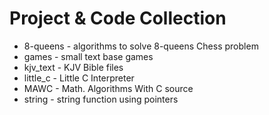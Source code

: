 # Project & Code Collection

* 8-queens - algorithms to solve 8-queens Chess problem
* games - small text base games
* kjv_text - KJV Bible files
* little_c - Little C Interpreter
* MAWC - Math. Algorithms With C source
* string - string function using pointers
